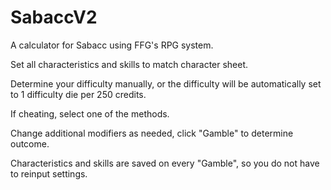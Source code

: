 # SabaccV2
 A calculator for Sabacc using FFG's RPG system.
 
Set all characteristics and skills to match character sheet.

Determine your difficulty manually, or the difficulty will be automatically set to 1 difficulty die per 250 credits.

If cheating, select one of the methods.

Change additional modifiers as needed, click "Gamble" to determine outcome.

Characteristics and skills are saved on every "Gamble", so you do not have to reinput settings.

